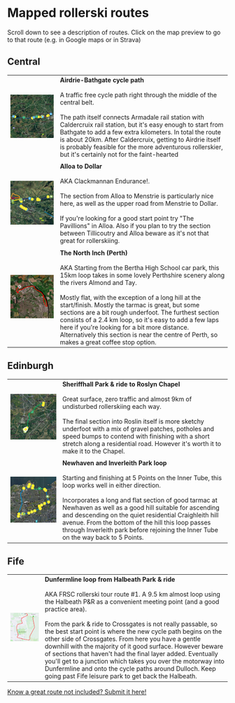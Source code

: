 <!-- Header -->
# Mapped rollerski routes

Scroll down to see a description of routes. Click on the map preview to go to that route (e.g. in Google maps or in Strava)

## Central 

| | |
|---|---|
| [![](/img/Bathgate-Caldercruix-map.png#previewmap)](https://www.google.com/maps/d/viewer?mid=1JsZ0qoeoCehcQnX9fXjmDTCpxYl9QLdc&ll=55.88459382711969%2C-3.7607757949379628&z=11) |  **Airdrie-Bathgate cycle path** <br/><br/> A traffic free cycle path right through the middle of the central belt. <br/><br/> The path itself connects Armadale rail station with Caldercruix rail station, but it's easy enough to start from Bathgate to add a few extra kilometers. In total the route is about 20km. After Caldercruix, getting to Airdrie itself is probably feasible for the more adventurous rollerskier, but it's certainly not for the faint-hearted|
| | |
| [![](/img/Alloa-Dollar-map.png#previewmap)](https://www.google.com/maps/d/viewer?mid=1JsZ0qoeoCehcQnX9fXjmDTCpxYl9QLdc&ll=56.128985207139884%2C-3.7566912805302044&z=12) |  **Alloa to Dollar** <br/><br/> AKA Clackmannan Endurance!.<br/><br/> The section from Alloa to Menstrie is particularly nice here, as well as the upper road from Menstrie to Dollar.<br/><br/> If you're looking for a good start point try "The Pavillions" in Alloa. Also if you plan to try the section between Tillicoutry and Alloa beware as it's not that great for rollerskiing.|
| | |
| [![](/img/North-Inch-map.png#previewmap)](https://www.strava.com/routes/2846780550560433606) |  **The North Inch (Perth)** <br/><br/> AKA Starting from the Bertha High School car park, this 15km loop takes in some lovely Perthshire scenery along the rivers Almond and Tay.<br/><br/>Mostly flat, with the exception of a long hill at the start/finish. Mostly the tarmac is great, but some sections are a bit rough underfoot. The furthest section consists of a 2.4 km loop, so it's easy to add a few laps here if you're looking for a bit more distance. Alternatively this section is near the centre of Perth, so makes a great coffee stop option.

## Edinburgh 

| | |
|---|---|
| [![](/img/Sheriffhall-Roslyn-map.png#previewmap)](https://www.google.com/maps/d/viewer?mid=1JsZ0qoeoCehcQnX9fXjmDTCpxYl9QLdc&ll=55.90462751573069%2C-3.104388772723885&z=14) |  **Sheriffhall Park & ride to Roslyn Chapel** <br/><br/> Great surface, zero traffic and almost 9km of undisturbed rollerskiing each way.<br/><br/> The final section into Roslin itself is more sketchy underfoot with a mix of gravel patches, potholes and speed bumps to contend with finishing with a short stretch along a residential road. However it's worth it to make it to the Chapel.|
| | |
| [![](/img/Newhaven-Inverleith-map.png#previewmap)](https://www.google.com/maps/d/viewer?mid=1JsZ0qoeoCehcQnX9fXjmDTCpxYl9QLdc&ll=55.97360532652161%2C-3.2108047317310384&z=14) | **Newhaven and Inverleith Park loop** <br/><br/>Starting and finishing at 5 Points on the Inner Tube, this loop works well in either direction.<br/><br/> Incorporates a long and flat section of good tarmac at Newhaven as well as a good hill suitable for ascending and descending on the quiet residential Craighleith hill avenue. From the bottom of the hill this loop passes through Inverleith park before rejoining the Inner Tube on the way back to 5 Points. |

## Fife 

| | |
|---|---|
| [![](/img/Dunfermline-Halbeath-map.png#previewmap)](https://www.strava.com/routes/2836001716052111608) |  **Dunfermline loop from Halbeath Park & ride** <br/><br/> AKA FRSC rollerski tour route #1. A 9.5 km almost loop using the Halbeath P&R as a convenient meeting point (and a good practice area). <br/><br/> From the park & ride to Crossgates is not really passable, so the best start point is where the new cycle path begins on the other side of Crossgates. From here you have a gentle downhill with the majority of it good surface. However beware of sections that haven't had the final layer added. Eventually you'll get to a junction which takes you over the motorway into Dunfermline and onto the cycle paths around Dulloch. Keep going past Fife leisure park to get back the Halbeath. |

[Know a great route not included? Submit it here! ](https://docs.google.com/forms/d/e/1FAIpQLSeY049rSMsJW_s8Hv0zb1Hd7U6BWlCM6sBZgndwLIzmijFpwg/viewform?usp=sf_link)

